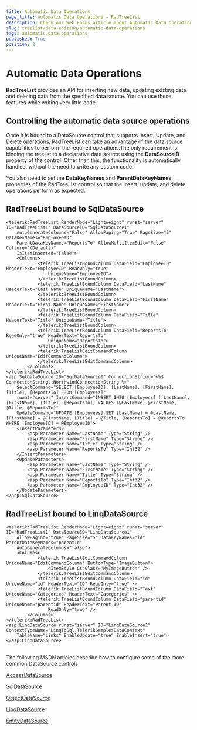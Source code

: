 ```yaml
---
title: Automatic Data Operations
page_title: Automatic Data Operations - RadTreeList
description: Check our Web Forms article about Automatic Data Operations.
slug: treelist/data-editing/automatic-data-operations
tags: automatic,data,operations
published: True
position: 2
---
```


# Automatic Data Operations



**RadTreeList** provides an API for inserting new data, updating existing data and deleting data from the specified data source. You can use these features while writing very little code.

## Controlling the automatic data source operations

Once it is bound to a DataSource control that supports Insert, Update, and Delete operations, RadTreeList can take an advantage of the data source capabilities to perform the required operations.The only requirement is binding the treelist to a declarative data source using the **DataSourceID** property of the control. Other than this, the functionality is automatically handled, without the need to write any custom code.

You also need to set the **DataKeyNames** and **ParentDataKeyNames** properties of the RadTreeList control so that the insert, update, and delete operations perform as expected.

## RadTreeList bound to SqlDataSource



````ASPNET
<telerik:RadTreeList RenderMode="Lightweight" runat="server" ID="RadTreeList1" DataSourceID="SqlDataSource1"
	AutoGenerateColumns="False" AllowPaging="True" PageSize="5" DataKeyNames="EmployeeID"
	ParentDataKeyNames="ReportsTo" AllowMultiItemEdit="False" Culture="(Default)"
	IsItemInserted="False">
	<Columns>
			<telerik:TreeListBoundColumn DataField="EmployeeID" HeaderText="EmployeeID" ReadOnly="true"
				UniqueName="EmployeeID">
			</telerik:TreeListBoundColumn>
			<telerik:TreeListBoundColumn DataField="LastName" HeaderText="Last Name" UniqueName="LastName">
			</telerik:TreeListBoundColumn>
			<telerik:TreeListBoundColumn DataField="FirstName" HeaderText="First Name" UniqueName="FirstName">
			</telerik:TreeListBoundColumn>
			<telerik:TreeListBoundColumn DataField="Title" HeaderText="Title" UniqueName="Title">
			</telerik:TreeListBoundColumn>
			<telerik:TreeListBoundColumn DataField="ReportsTo" ReadOnly="true" HeaderText="ReportsTo"
				UniqueName="ReportsTo">
			</telerik:TreeListBoundColumn>
			<telerik:TreeListEditCommandColumn UniqueName="EditCommandColumn">
			</telerik:TreeListEditCommandColumn>
		</Columns>
</telerik:RadTreeList>
<asp:SqlDataSource ID="SqlDataSource1" ConnectionString="<%$ ConnectionStrings:NorthwindConnectionString %>"
	SelectCommand="SELECT [EmployeeID], [LastName], [FirstName], [Title], [ReportsTo] FROM [Employees]"
	runat="server" InsertCommand="INSERT INTO [Employees] ([LastName], [FirstName], [Title], [ReportsTo]) VALUES (@LastName, @FirstName, @Title, @ReportsTo)"
	UpdateCommand="UPDATE [Employees] SET [LastName] = @LastName, [FirstName] = @FirstName, [Title] = @Title, [ReportsTo] = @ReportsTo WHERE [EmployeeID] = @EmployeeID">
	<InsertParameters>
		<asp:Parameter Name="LastName" Type="String" />
		<asp:Parameter Name="FirstName" Type="String" />
		<asp:Parameter Name="Title" Type="String" />
		<asp:Parameter Name="ReportsTo" Type="Int32" />
	</InsertParameters>
	<UpdateParameters>
		<asp:Parameter Name="LastName" Type="String" />
		<asp:Parameter Name="FirstName" Type="String" />
		<asp:Parameter Name="Title" Type="String" />
		<asp:Parameter Name="ReportsTo" Type="Int32" />
		<asp:Parameter Name="EmployeeID" Type="Int32" />
	</UpdateParameters>
</asp:SqlDataSource>
````


## RadTreeList bound to LinqDataSource



````ASPNET
<telerik:RadTreeList RenderMode="Lightweight" runat="server" ID="RadTreeList1" DataSourceID="LinqDataSource1"
	AllowPaging="true" PageSize="5" DataKeyNames="id" ParentDataKeyNames="parentId"
	AutoGenerateColumns="false">
	<Columns>
			<telerik:TreeListEditCommandColumn UniqueName="EditCommandColumn" ButtonType="ImageButton">
				<ItemStyle CssClass="MyImageButton" />
			</telerik:TreeListEditCommandColumn>
			<telerik:TreeListBoundColumn DataField="id" UniqueName="id" HeaderText="ID" ReadOnly="true" />
			<telerik:TreeListBoundColumn DataField="Text" UniqueName="Categories" HeaderText="Categories" />
			<telerik:TreeListBoundColumn DataField="parentid" UniqueName="parentid" HeaderText="Parent ID"
				ReadOnly="true" />
		</Columns>
</telerik:RadTreeList>
<asp:LinqDataSource runat="server" ID="LinqDataSource1" ContextTypeName="LinqToSql.TelerikSamplesDataContext"
	TableName="Links" EnableUpdate="true" EnableInsert="true">
</asp:LinqDataSource>
````


## 

The following MSDN articles describe how to configure some of the more common DataSource controls:

[AccessDataSource](https://msdn2.microsoft.com/en-us/library/system.web.ui.webcontrols.accessdatasource.aspx)

[SqlDataSource](https://msdn2.microsoft.com/en-us/library/dz12d98w(vs.80).aspx)

[ObjectDataSource](https://msdn2.microsoft.com/en-us/library/system.web.ui.webcontrols.objectdatasource.aspx)

[LinqDataSource](https://msdn2.microsoft.com/en-us/library/bb547113.aspx)

[EntityDataSource](https://msdn.microsoft.com/en-us/library/cc488502.aspx)

